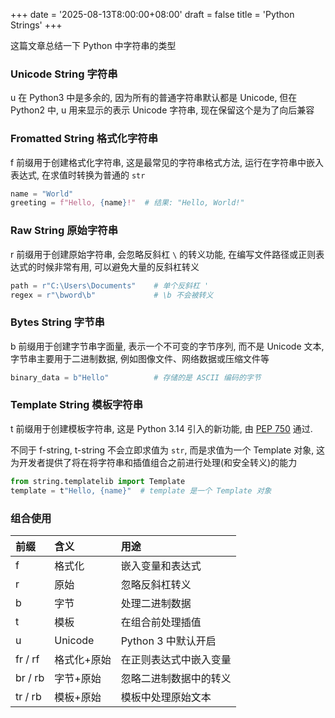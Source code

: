 +++
date = '2025-08-13T8:00:00+08:00'
draft = false
title = 'Python Strings'
+++

这篇文章总结一下 Python 中字符串的类型

### Unicode String 字符串
u 在 Python3 中是多余的, 因为所有的普通字符串默认都是 Unicode, 但在 Python2 中, u 用来显示的表示 Unicode 字符串, 现在保留这个是为了向后兼容


### Fromatted String 格式化字符串
f 前缀用于创建格式化字符串, 这是最常见的字符串格式方法, 运行在字符串中嵌入表达式, 在求值时转换为普通的 `str`
```Python
name = "World"
greeting = f"Hello, {name}!"  # 结果: "Hello, World!"
```

### Raw String 原始字符串
r 前缀用于创建原始字符串, 会忽略反斜杠 `\` 的转义功能, 在编写文件路径或正则表达式的时候非常有用, 可以避免大量的反斜杠转义
```Python
path = r"C:\Users\Documents"    # 单个反斜杠 '
regex = r"\bword\b"             # \b 不会被转义
```

### Bytes String 字节串
b 前缀用于创建字节串字面量, 表示一个不可变的字节序列, 而不是 Unicode 文本, 字节串主要用于二进制数据, 例如图像文件、网络数据或压缩文件等
```Python
binary_data = b"Hello"          # 存储的是 ASCII 编码的字节
```

### Template String 模板字符串
t 前缀用于创建模板字符串, 这是 Python 3.14 引入的新功能, 由 [PEP 750](https://peps.python.org/pep-0750/) 通过.

不同于 f-string, t-string 不会立即求值为 `str`, 而是求值为一个 Template 对象, 这为开发者提供了将在将字符串和插值组合之前进行处理(和安全转义)的能力

```Python
from string.templatelib import Template
template = t"Hello, {name}"  # template 是一个 Template 对象
```


### 组合使用
| 前缀 | 含义   | 用途 |
| :--- | :----- | :--- |
| f    | 格式化 | 嵌入变量和表达式 |
| r    | 原始 | 忽略反斜杠转义 |
| b    | 字节 | 	处理二进制数据 |
| t    | 模板 | 在组合前处理插值 |
| u    | Unicode | Python 3 中默认开启 |
| fr / rf | 格式化+原始 | 在正则表达式中嵌入变量 |
| br / rb | 字节+原始 | 忽略二进制数据中的转义 |
| tr / rb | 模板+原始 | 模板中处理原始文本 |
